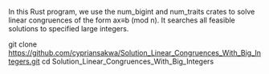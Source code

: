 In this Rust program, we use the num_bigint and num_traits crates to solve linear congruences of the form ax≡b (mod n). 
It searches all feasible solutions to specified large integers.

git clone https://github.com/cypriansakwa/Solution_Linear_Congruences_With_Big_Integers.git
cd Solution_Linear_Congruences_With_Big_Integers
